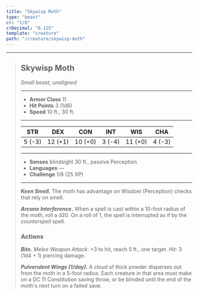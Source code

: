 ```yaml
---
title: "Skywisp Moth"
type: "beast"
cr: "1/8"
crDecimal: "0.125"
template: "creature"
path: "/creature/skywisp-moth"
---
```


___
>
> ## Skywisp Moth
>*Small beast, unaligned*
> ___
>
> - **Armor Class** 11
> - **Hit Points** 3 (1d6)
> - **Speed** 10 ft., 30 ft.
>___
>
>|STR|DEX|CON|INT|WIS|CHA|
>|:---:|:---:|:---:|:---:|:---:|:---:|
>|5 (-3)|12 (+1)|10 (+0)|3 (-4)|11 (+0)|4 (-3)|
>___
>
> - **Senses** blindsight 30 ft., passive Perception
> - **Languages** —
> - **Challenge** 1/8 (25 XP)
> ___
>
> ***Keen Smell.*** The moth has advantage on Wisdom (Perception) checks that rely on smell.
>
> ***Arcane Interference.*** When a spell is cast within a 10-foot radius of the moth, roll a d20. On a roll of 1, the spell is interrupted as if by the *counterspell* spell.
>
> ### Actions
> ***Bite.*** *Melee Weapon Attack:* +3 to hit, reach 5 ft., one target. *Hit:* 3 (1d4 + 1) piercing damage.
>
> ***Pulverulent Wings (1/day).*** A cloud of thick powder disperses out from the moth in a 5-foot radius. Each creature in that area must make on a DC 11 Constitution saving throw, or be blinded until the end of the moth's next turn on a failed save.
